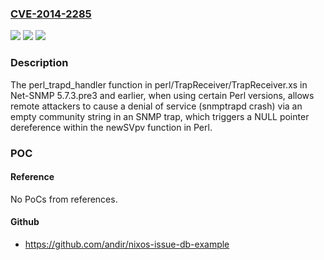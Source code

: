 ### [CVE-2014-2285](https://cve.mitre.org/cgi-bin/cvename.cgi?name=CVE-2014-2285)
![](https://img.shields.io/static/v1?label=Product&message=n%2Fa&color=blue)
![](https://img.shields.io/static/v1?label=Version&message=n%2Fa&color=blue)
![](https://img.shields.io/static/v1?label=Vulnerability&message=n%2Fa&color=brighgreen)

### Description

The perl_trapd_handler function in perl/TrapReceiver/TrapReceiver.xs in Net-SNMP 5.7.3.pre3 and earlier, when using certain Perl versions, allows remote attackers to cause a denial of service (snmptrapd crash) via an empty community string in an SNMP trap, which triggers a NULL pointer dereference within the newSVpv function in Perl.

### POC

#### Reference
No PoCs from references.

#### Github
- https://github.com/andir/nixos-issue-db-example

